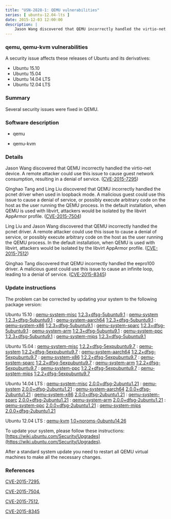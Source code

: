 ```yaml
---
title: "USN-2828-1: QEMU vulnerabilities"
series: [ ubuntu-12.04-lts ]
date: 2015-12-03 12:00:00
description: |
    Jason Wang discovered that QEMU incorrectly handled the virtio-net device. A remote attacker could use this issue to cause guest network consumption, resulting in a denial of service. ([CVE-2015-7295](http://people.ubuntu.com/~ubuntu-security/cve/CVE-2015-7295))
--- 
```

 
### qemu, qemu-kvm vulnerabilities

A security issue affects these releases of Ubuntu and its derivatives:

* Ubuntu 15.10
* Ubuntu 15.04
* Ubuntu 14.04 LTS
* Ubuntu 12.04 LTS

### Summary

Several security issues were fixed in QEMU. 

### Software description

* qemu 

* qemu-kvm 

### Details

Jason Wang discovered that QEMU incorrectly handled the virtio-net device. A remote attacker could use this issue to cause guest network consumption, resulting in a denial of service. ([CVE-2015-7295](http://people.ubuntu.com/~ubuntu-security/cve/CVE-2015-7295))

Qinghao Tang and Ling Liu discovered that QEMU incorrectly handled the pcnet driver when used in loopback mode. A malicious guest could use this issue to cause a denial of service, or possibly execute arbitrary code on the host as the user running the QEMU process. In the default installation, when QEMU is used with libvirt, attackers would be isolated by the libvirt AppArmor profile. ([CVE-2015-7504](http://people.ubuntu.com/~ubuntu-security/cve/CVE-2015-7504))

Ling Liu and Jason Wang discovered that QEMU incorrectly handled the pcnet driver. A remote attacker could use this issue to cause a denial of service, or possibly execute arbitrary code on the host as the user running the QEMU process. In the default installation, when QEMU is used with libvirt, attackers would be isolated by the libvirt AppArmor profile. ([CVE-2015-7512](http://people.ubuntu.com/~ubuntu-security/cve/CVE-2015-7512))

Qinghao Tang discovered that QEMU incorrectly handled the eepro100 driver. A malicious guest could use this issue to cause an infinite loop, leading to a denial of service. ([CVE-2015-8345](http://people.ubuntu.com/~ubuntu-security/cve/CVE-2015-8345)) 

### Update instructions

The problem can be corrected by updating your system to the following package version:

Ubuntu 15.10
 : [qemu-system-misc](https://launchpad.net/ubuntu/+source/qemu) <span> [1:2.3+dfsg-5ubuntu9.1](https://launchpad.net/ubuntu/+source/qemu/1:2.3+dfsg-5ubuntu9.1) </span> 
 : [qemu-system](https://launchpad.net/ubuntu/+source/qemu) <span> [1:2.3+dfsg-5ubuntu9.1](https://launchpad.net/ubuntu/+source/qemu/1:2.3+dfsg-5ubuntu9.1) </span> 
 : [qemu-system-aarch64](https://launchpad.net/ubuntu/+source/qemu) <span> [1:2.3+dfsg-5ubuntu9.1](https://launchpad.net/ubuntu/+source/qemu/1:2.3+dfsg-5ubuntu9.1) </span> 
 : [qemu-system-x86](https://launchpad.net/ubuntu/+source/qemu) <span> [1:2.3+dfsg-5ubuntu9.1](https://launchpad.net/ubuntu/+source/qemu/1:2.3+dfsg-5ubuntu9.1) </span> 
 : [qemu-system-sparc](https://launchpad.net/ubuntu/+source/qemu) <span> [1:2.3+dfsg-5ubuntu9.1](https://launchpad.net/ubuntu/+source/qemu/1:2.3+dfsg-5ubuntu9.1) </span> 
 : [qemu-system-arm](https://launchpad.net/ubuntu/+source/qemu) <span> [1:2.3+dfsg-5ubuntu9.1](https://launchpad.net/ubuntu/+source/qemu/1:2.3+dfsg-5ubuntu9.1) </span> 
 : [qemu-system-ppc](https://launchpad.net/ubuntu/+source/qemu) <span> [1:2.3+dfsg-5ubuntu9.1](https://launchpad.net/ubuntu/+source/qemu/1:2.3+dfsg-5ubuntu9.1) </span> 
 : [qemu-system-mips](https://launchpad.net/ubuntu/+source/qemu) <span> [1:2.3+dfsg-5ubuntu9.1](https://launchpad.net/ubuntu/+source/qemu/1:2.3+dfsg-5ubuntu9.1) </span> 

Ubuntu 15.04
 : [qemu-system-misc](https://launchpad.net/ubuntu/+source/qemu) <span> [1:2.2+dfsg-5expubuntu9.7](https://launchpad.net/ubuntu/+source/qemu/1:2.2+dfsg-5expubuntu9.7) </span> 
 : [qemu-system](https://launchpad.net/ubuntu/+source/qemu) <span> [1:2.2+dfsg-5expubuntu9.7](https://launchpad.net/ubuntu/+source/qemu/1:2.2+dfsg-5expubuntu9.7) </span> 
 : [qemu-system-aarch64](https://launchpad.net/ubuntu/+source/qemu) <span> [1:2.2+dfsg-5expubuntu9.7](https://launchpad.net/ubuntu/+source/qemu/1:2.2+dfsg-5expubuntu9.7) </span> 
 : [qemu-system-x86](https://launchpad.net/ubuntu/+source/qemu) <span> [1:2.2+dfsg-5expubuntu9.7](https://launchpad.net/ubuntu/+source/qemu/1:2.2+dfsg-5expubuntu9.7) </span> 
 : [qemu-system-sparc](https://launchpad.net/ubuntu/+source/qemu) <span> [1:2.2+dfsg-5expubuntu9.7](https://launchpad.net/ubuntu/+source/qemu/1:2.2+dfsg-5expubuntu9.7) </span> 
 : [qemu-system-arm](https://launchpad.net/ubuntu/+source/qemu) <span> [1:2.2+dfsg-5expubuntu9.7](https://launchpad.net/ubuntu/+source/qemu/1:2.2+dfsg-5expubuntu9.7) </span> 
 : [qemu-system-ppc](https://launchpad.net/ubuntu/+source/qemu) <span> [1:2.2+dfsg-5expubuntu9.7](https://launchpad.net/ubuntu/+source/qemu/1:2.2+dfsg-5expubuntu9.7) </span> 
 : [qemu-system-mips](https://launchpad.net/ubuntu/+source/qemu) <span> [1:2.2+dfsg-5expubuntu9.7](https://launchpad.net/ubuntu/+source/qemu/1:2.2+dfsg-5expubuntu9.7) </span> 

Ubuntu 14.04 LTS
 : [qemu-system-misc](https://launchpad.net/ubuntu/+source/qemu) <span> [2.0.0+dfsg-2ubuntu1.21](https://launchpad.net/ubuntu/+source/qemu/2.0.0+dfsg-2ubuntu1.21) </span> 
 : [qemu-system](https://launchpad.net/ubuntu/+source/qemu) <span> [2.0.0+dfsg-2ubuntu1.21](https://launchpad.net/ubuntu/+source/qemu/2.0.0+dfsg-2ubuntu1.21) </span> 
 : [qemu-system-aarch64](https://launchpad.net/ubuntu/+source/qemu) <span> [2.0.0+dfsg-2ubuntu1.21](https://launchpad.net/ubuntu/+source/qemu/2.0.0+dfsg-2ubuntu1.21) </span> 
 : [qemu-system-x86](https://launchpad.net/ubuntu/+source/qemu) <span> [2.0.0+dfsg-2ubuntu1.21](https://launchpad.net/ubuntu/+source/qemu/2.0.0+dfsg-2ubuntu1.21) </span> 
 : [qemu-system-sparc](https://launchpad.net/ubuntu/+source/qemu) <span> [2.0.0+dfsg-2ubuntu1.21](https://launchpad.net/ubuntu/+source/qemu/2.0.0+dfsg-2ubuntu1.21) </span> 
 : [qemu-system-arm](https://launchpad.net/ubuntu/+source/qemu) <span> [2.0.0+dfsg-2ubuntu1.21](https://launchpad.net/ubuntu/+source/qemu/2.0.0+dfsg-2ubuntu1.21) </span> 
 : [qemu-system-ppc](https://launchpad.net/ubuntu/+source/qemu) <span> [2.0.0+dfsg-2ubuntu1.21](https://launchpad.net/ubuntu/+source/qemu/2.0.0+dfsg-2ubuntu1.21) </span> 
 : [qemu-system-mips](https://launchpad.net/ubuntu/+source/qemu) <span> [2.0.0+dfsg-2ubuntu1.21](https://launchpad.net/ubuntu/+source/qemu/2.0.0+dfsg-2ubuntu1.21) </span> 

Ubuntu 12.04 LTS
 : [qemu-kvm](https://launchpad.net/ubuntu/+source/qemu-kvm) <span> [1.0+noroms-0ubuntu14.26](https://launchpad.net/ubuntu/+source/qemu-kvm/1.0+noroms-0ubuntu14.26) </span> 

To update your system, please follow these instructions: [https://wiki.ubuntu.com/Security/Upgrades](https://wiki.ubuntu.com/Security/Upgrades).

After a standard system update you need to restart all QEMU virtual machines to make all the necessary changes. 

### References

 [CVE-2015-7295](http://people.ubuntu.com/~ubuntu-security/cve/CVE-2015-7295), 

 [CVE-2015-7504](http://people.ubuntu.com/~ubuntu-security/cve/CVE-2015-7504), 

 [CVE-2015-7512](http://people.ubuntu.com/~ubuntu-security/cve/CVE-2015-7512), 

 [CVE-2015-8345](http://people.ubuntu.com/~ubuntu-security/cve/CVE-2015-8345)
 
